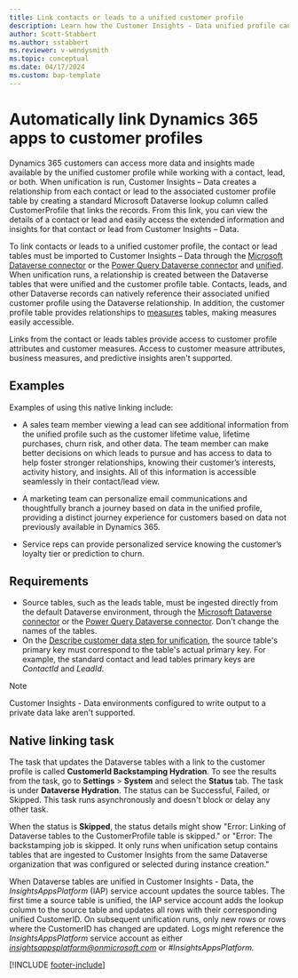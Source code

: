 ```yaml
---
title: Link contacts or leads to a unified customer profile
description: Learn how the Customer Insights - Data unified profile can be used with other Dynamics 365 applications.
author: Scott-Stabbert
ms.author: sstabbert
ms.reviewer: v-wendysmith
ms.topic: conceptual
ms.date: 04/17/2024
ms.custom: bap-template
---
```


# Automatically link Dynamics 365 apps to customer profiles

Dynamics 365 customers can access more data and insights made available by the unified customer profile while working with a contact, lead, or both. When unification is run, Customer Insights – Data creates a relationship from each contact or lead to the associated customer profile table by creating a standard Microsoft Dataverse lookup column called CustomerProfile that links the records. From this link, you can view the details of a contact or lead and easily access the extended information and insights for that contact or lead from Customer Insights – Data.

To link contacts or leads to a unified customer profile, the contact or lead tables must be imported to Customer Insights – Data through the [Microsoft Dataverse connector](connect-dataverse.md) or the [Power Query Dataverse connector](connect-power-query.md) and [unified](data-unification.md). When unification runs, a relationship is created between the Dataverse tables that were unified and the customer profile table. Contacts, leads, and other Dataverse records can natively reference their associated unified customer profile using the Dataverse relationship. In addition, the customer profile table provides relationships to [measures](measures.md) tables, making measures easily accessible.

Links from the contact or leads tables provide access to customer profile attributes and customer measures. Access to customer measure attributes, business measures, and predictive insights aren't supported.

## Examples

Examples of using this native linking include:

- A sales team member viewing a lead can see additional information from the unified profile such as the customer lifetime value, lifetime purchases, churn risk, and other data. The team member can make better decisions on which leads to pursue and has access to data to help foster stronger relationships, knowing their customer’s interests, activity history, and insights. All of this information is accessible seamlessly in their contact/lead view.

- A marketing team can personalize email communications and thoughtfully branch a journey based on data in the unified profile, providing a distinct journey experience for customers based on data not previously available in Dynamics 365.

- Service reps can provide personalized service knowing the customer’s loyalty tier or prediction to churn.

## Requirements

- Source tables, such as the leads table, must be ingested directly from the default Dataverse environment, through the [Microsoft Dataverse connector](connect-dataverse.md) or the [Power Query Dataverse connector](connect-power-query.md). Don't change the names of the tables.
- On the [Describe customer data step for unification](data-unification-map-tables.md), the source table's primary key must correspond to the table's actual primary key. For example, the standard contact and lead tables primary keys are *ContactId* and *LeadId*.

> [!NOTE]
> Customer Insights - Data environments configured to write output to a private data lake aren't supported.

## Native linking task

The task that updates the Dataverse tables with a link to the customer profile is called **CustomerId Backstamping Hydration**. To see the results from the task, go to **Settings** > **System** and select the **Status** tab. The task is under **Dataverse Hydration**. The status can be Successful, Failed, or Skipped. This task runs asynchronously and doesn't block or delay any other task.

When the status is **Skipped**, the status details might show "Error: Linking of Dataverse tables to the CustomerProfile table is skipped." or "Error: The backstamping job is skipped. It only runs when unification setup contains tables that are ingested to Customer Insights from the same Dataverse organization that was configured or selected during instance creation."

When Dataverse tables are unified in Customer Insights - Data, the *InsightsAppsPlatform* (IAP) service account updates the source tables. The first time a source table is unified, the IAP service account adds the lookup column to the source table and updates all rows with their corresponding unified CustomerID. On subsequent unification runs, only new rows or rows where the CustomerID has changed are updated. Logs might reference the *InsightsAppsPlatform* service account as either *insightsappsplatform@onmicrosoft.com* or *#InsightsAppsPlatform.*

[!INCLUDE [footer-include](includes/footer-banner.md)]
